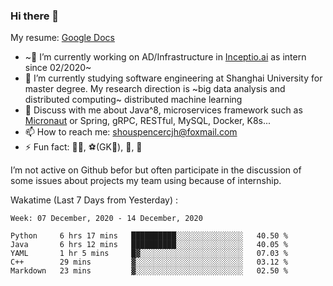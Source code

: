### Hi there 👋

My resume: [Google Docs](https://docs.google.com/document/d/1o7iQKDF-_HZUHg6cGiCSl6txrcuQ2tbQttHFFAUeRhc/edit?usp=sharing)

- ~🔭 I’m currently working on AD/Infrastructure in [Inceptio.ai](https://www.inceptio.ai/) as intern since 02/2020~
- 🌱 I’m currently studying software engineering at Shanghai University for master degree. My research direction is ~big data analysis and distributed computing~ distributed machine learning
- 💬 Discuss with me about Java^8, microservices framework such as [Micronaut](http://micronaut.io/) or Spring, gRPC, RESTful, MySQL, Docker, K8s...
- 📫 How to reach me: shouspencercjh@foxmail.com
- ⚡ Fun fact: 🚴‍♂️, ⚽(GK🥅), 🏓, 🏸

I’m not active on Github befor but often participate in the discussion of some issues about projects my team using because of internship.

Wakatime (Last 7 Days from Yesterday) :

<!--START_SECTION:waka-->
```text
Week: 07 December, 2020 - 14 December, 2020

Python     6 hrs 17 mins   ██████████░░░░░░░░░░░░░░░   40.50 % 
Java       6 hrs 12 mins   ██████████░░░░░░░░░░░░░░░   40.05 % 
YAML       1 hr 5 mins     █▓░░░░░░░░░░░░░░░░░░░░░░░   07.03 % 
C++        29 mins         ▓░░░░░░░░░░░░░░░░░░░░░░░░   03.12 % 
Markdown   23 mins         ▓░░░░░░░░░░░░░░░░░░░░░░░░   02.50 % 
```
<!--END_SECTION:waka-->
